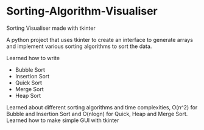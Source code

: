 # Sorting-Algorithm-Visualiser
Sorting Visualiser made with tkinter 

A python project that uses tkinter to create an interface to generate arrays and implement various sorting algorithms to sort the data.

Learned how to write 
- Bubble Sort 
- Insertion Sort
- Quick Sort
- Merge Sort 
- Heap Sort

Learned about different sorting algorithms and time complexities, O(n^2) for Bubble and Insertion Sort and O(nlogn) for Quick, Heap and Merge Sort. 
Learned how to make simple GUI with tkinter 
